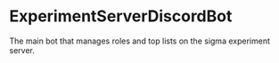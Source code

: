 # ExperimentServerDiscordBot
The main bot that manages roles and top lists on the sigma experiment server.

